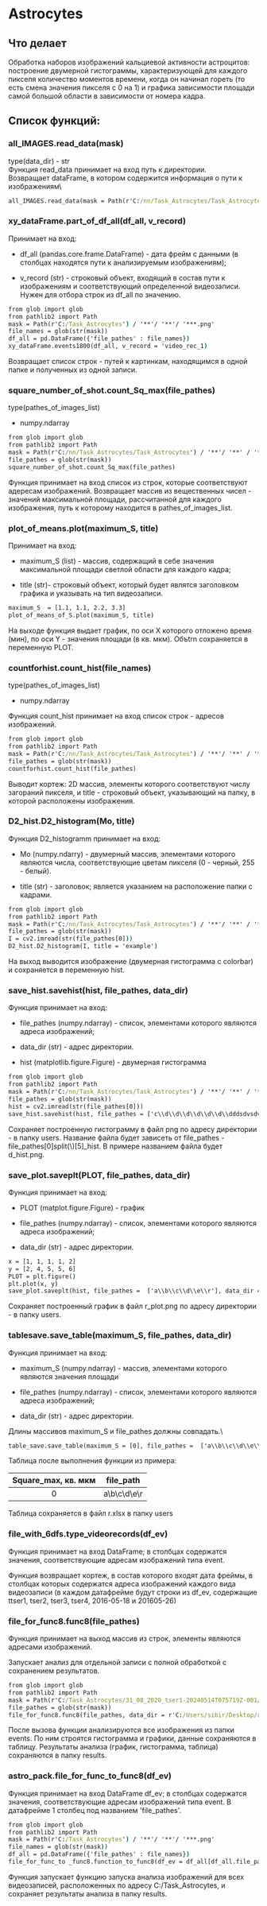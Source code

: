 # Astrocytes

## Что делает
Обработка наборов изображений кальциевой активности астроцитов: построение двумерной гистограммы, характеризующей для каждого пикселя количество моментов времени, когда он начинал гореть (то есть смена значения пикселя с 0 на 1) и графика зависимости площади самой большой области в зависимости от номера кадра.

## Список функций:

### all_IMAGES.read_data(mask) 
type(data_dir) - str\
Функция read_data принимает на вход путь к директории.\
Возвращает dataFrame, в котором содержится информация о пути к изображениям\
```cmd
all_IMAGES.read_data(mask = Path(r'C:/nn/Task_Astrocytes/Task_Astrocytes') / '**'/ '**' / '**'/ '***.png')
```

### xy_dataFrame.part_of_df_all(df_all, v_record)

Принимает на вход:

+ df_all (pandas.core.frame.DataFrame) - дата фрейм с данными (в столбцах находятся пути к анализируемым изображениям);

+ v_record (str) - строковый объект, входящий в состав пути к изображениям и соответствующий определенной видеозаписи. Нужен для отбора строк из df_all по значению.

```cmd
from glob import glob
from pathlib2 import Path
mask = Path(r'C:/Task_Astrocytes') / '**'/ '**'/ '***.png'
file_names = glob(str(mask))
df_all = pd.DataFrame({'file_pathes' : file_names})
xy_dataFrame.events1800(df_all, v_record = 'video_rec_1)
```

Возвращает список строк - путей к картинкам, находящимся в одной папке и полученных из одной записи.

### square_number_of_shot.count_Sq_max(file_pathes)

type(pathes_of_images_list)
 - numpy.ndarray
```cmd
from glob import glob
from pathlib2 import Path
mask = Path(r'C:/nn/Task_Astrocytes/Task_Astrocytes') / '**'/ '**' / '**'/ '***.png'
file_pathes = glob(str(mask))
square_number_of_shot.count_Sq_max(file_pathes)
```
Функция принимает на вход список из строк, которые соответствуют адересам изображений.
Возвращает массив из вещественных чисел - значений максимальной площади, рассчитанной для каждого изображения, путь к которому находится в pathes_of_images_list.

### plot_of_means.plot(maximum_S, title) 

Принимает на вход:

+ maximum_S (list) - массив, содержащий в себе значения максимальной площади светлой области для каждого кадра;

+ title (str)- строковый объект, который будет являтся заголовком графика и указывать на тип видеозаписи.
```cmd
maximum_S  = [1.1, 1.1, 2.2, 3.3]
plot_of_means_of_S.plot(maximum_S, title)
```

На выходе функция выдает график, по оси X которого отложено время (мин), по оси Y - значения площади (в кв. мкм). Объtrn сохраняется в переменную PLOT.

### countforhist.count_hist(file_names) 

type(pathes_of_images_list)
 - numpy.ndarray

Функция count_hist принимает на вход список строк - адресов изображений.
```cmd
from glob import glob
from pathlib2 import Path
mask = Path(r'C:/nn/Task_Astrocytes/Task_Astrocytes') / '**'/ '**' / '**'/ '***.png'
file_pathes = glob(str(mask))
countforhist.count_hist(file_pathes)
```

Выводит кортеж: 2D массив, элементы которого соответствуют числу загораний пикселя, и title - строковый объект, указывающий на папку, в которой расположены изображения.

### D2_hist.D2_histogram(Mo, title)

Функция D2_histogramm принимает на вход:
+ Mo (numpy.ndarry) - двумерный массив, элементами которого являются числа, соответствующие цветам пикселя (0 - черный, 255 - белый).

+ title (str) - заголовок; является указанием на расположение папки с кадрами.
```cmd
from glob import glob
from pathlib2 import Path
mask = Path(r'C:/nn/Task_Astrocytes/Task_Astrocytes') / '**'/ '**' / '**'/ '***.png'
file_pathes = glob(str(mask))
I = cv2.imread(str(file_pathes[0]))
D2_hist.D2_histogram(I, title = 'example')
```
На выход выводится изображение (двумерная гистограмма с colorbar) и сохраняется в переменную hist.

### save_hist.savehist(hist, file_pathes, data_dir)

Функция принимает на вход: 
+ file_pathes (numpy.ndarray) - список, элементами которого являются адреса изображений; 

+ data_dir (str) - адрес директории. 

+ hist (matplotlib.figure.Figure) - двумерная гистограмма
```cmd
from glob import glob
from pathlib2 import Path
mask = Path(r'C:/nn/Task_Astrocytes/Task_Astrocytes') / '**'/ '**' / '**'/ '***.png'
file_pathes = glob(str(mask))
hist = cv2.imread(str(file_pathes[0]))
save_hist.savehist(hist, file_pathes = ['c\\d\\d\\d\\d\\d\\d\\dddsdvsdv'], data_dir = r'C:/Users/users')
```    
Сохраняет построенную гистограмму в файл png по адресу директории - в папку users.  Название файла будет зависеть от file_pathes - file_pathes[0]split(\\)[5]_hist. В примере названием файла будет d_hist.png.

### save_plot.saveplt(PLOT, file_pathes, data_dir)

Функция принимает на вход: 

+ PLOT (matplot.figure.Figure) - график

+ file_pathes (numpy.ndarray) - список, элементами которого являются адреса изображений; 

+ data_dir (str) - адрес директории. 
```cmd
x = [1, 1, 1, 1, 2]
y = [2, 4, 5, 5, 6]
PLOT = plt.figure()
plt.plot(x, y)
save_plot.saveplt(hist, file_pathes =  ['a\\b\\c\\d\\e\\r'], data_dir = r'C:/Users/users')
``` 

Сохраняет построенный график в файл r_plot.png по адресу директории - в папку users.

### tablesave.save_table(maximum_S, file_pathes, data_dir)

Функция принимает на вход: 

+ maximum_S (numpy.ndarray) - массив, элементами которого являются значения площади

+ file_pathes (numpy.ndarray) - список, элементами которого являются адреса изображений; 

+ data_dir (str) - адрес директории. 

Длины массивов maximum_S и file_pathes должны совпадать.\   
```cmd
table_save.save_table(maximum_S = [0], file_pathes =  ['a\\b\\c\\d\\e\\r'], data_dir = r'C:/Users/users')
```
Таблица после выполнения функции из примера:

| Square_max, кв. мкм| file_path      |
|:------------------:|:--------------:|
|  0                 |a\\b\\c\\d\\e\\r|

Таблица сохраняется в файл r.xlsx в папку users

### file_with_6dfs.type_videorecords(df_ev)

Функция принимает на вход DataFrame; в столбцах содержатся значения, соответствующие адресам изображений типа event. 

Функция возвращает кортеж, в состав которого входят дата фреймы, в столбцах которых содержатся адреса изображений каждого вида видеозаписи (в каждом датафрейме будут строки из df_ev, содержащие ttser1, tser2, tser3, tser4, 2016-05-18  и 201605-26)

### file_for_func8.func8(file_pathes)

Функция принимает на выход массив из строк, элементы являются адресами изображений.

Запускает анализ для отдельной записи с полной обработкой с сохранением результатов.
```cmd
from glob import glob
from pathlib2 import Path
mask = Path(r'C:/Task_Astrocytes/31_08_2020_tser1-20240514T075719Z-001/31_08_2020_tser1/events) / '***.png'
file_pathes = glob(str(mask))
file_for_func8.func8(file_pathes, data_dir = r'C:/Users/sibir/Desktop/results')
```
После вызова функции анализируются все изображения из папки events. По ним строятся гистограмма и графики, данные сохраняются в таблицу. Результаты анализа (график, гистограмма, таблица) сохраняются в папку results.

### astro_pack.file_for_func_to_func8(df_ev)

Функция принимает на вход DataFrame df_ev; в столбцах содержатся значения, соответствующие адресам изображений типа event. В датафрейме 1 столбец под названием 'file_pathes'. 
```cmd
from glob import glob
from pathlib2 import Path
mask = Path(r'C:/Task_Astrocytes') / '**'/ '**'/ '***.png'
file_names = glob(str(mask))
df_all = pd.DataFrame({'file_pathes' : file_names}) 
file_for_func_to _func8.function_to_func8(df_ev = df_all[df_all.file_path.str.contains('event')], data_dir = r'C:/Users/sibir/Desktop/results')
```
Функция запускает функцию запуска анализа изображений  для всех видеозаписей, расположенных по адресу C:/Task_Astrocytes, и сохраняет результаты анализа в папку results. 